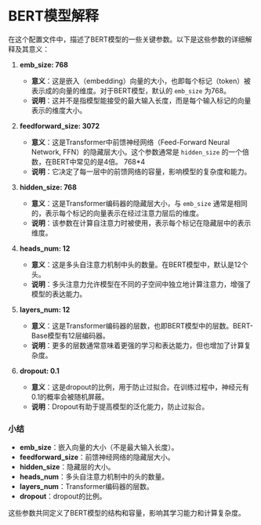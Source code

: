 # BERT模型解释
在这个配置文件中，描述了BERT模型的一些关键参数。以下是这些参数的详细解释及其意义：

1. **emb_size: 768**
    - **意义**：这是嵌入（embedding）向量的大小，也即每个标记（token）被表示成的向量的维度。对于BERT模型，默认的 `emb_size` 为768。
    - **说明**：这并不是指模型能接受的最大输入长度，而是每个输入标记的向量表示的维度大小。

2. **feedforward_size: 3072**
    - **意义**：这是Transformer中前馈神经网络（Feed-Forward Neural Network, FFN）的隐藏层大小。这个参数通常是 `hidden_size` 的一个倍数，在BERT中常见的是4倍。 768*4
    - **说明**：它决定了每一层中的前馈网络的容量，影响模型的复杂度和能力。

3. **hidden_size: 768**
    - **意义**：这是Transformer编码器的隐藏层大小，与 `emb_size` 通常是相同的，表示每个标记的向量表示在经过注意力层后的维度。
    - **说明**：该参数在计算自注意力时被使用，表示每个标记在隐藏层中的表示维度。

4. **heads_num: 12**
    - **意义**：这是多头自注意力机制中头的数量。在BERT模型中，默认是12个头。
    - **说明**：多头注意力允许模型在不同的子空间中独立地计算注意力，增强了模型的表达能力。

5. **layers_num: 12**
    - **意义**：这是Transformer编码器的层数，也即BERT模型中的层数。BERT-Base模型有12层编码器。
    - **说明**：更多的层数通常意味着更强的学习和表达能力，但也增加了计算复杂度。

6. **dropout: 0.1**
    - **意义**：这是dropout的比例，用于防止过拟合。在训练过程中，神经元有0.1的概率会被随机屏蔽。
    - **说明**：Dropout有助于提高模型的泛化能力，防止过拟合。

### 小结

- **emb_size**：嵌入向量的大小（不是最大输入长度）。
- **feedforward_size**：前馈神经网络的隐藏层大小。
- **hidden_size**：隐藏层的大小。
- **heads_num**：多头自注意力机制中的头的数量。
- **layers_num**：Transformer编码器的层数。
- **dropout**：dropout的比例。

这些参数共同定义了BERT模型的结构和容量，影响其学习能力和计算复杂度。